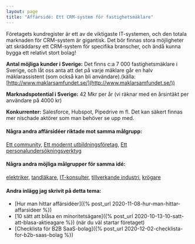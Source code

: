 ```yaml
---
layout: page
title: "Affärsidé: Ett CRM-system för fastighetsmäklare"
---
```

Företagets kundregister är ett av de viktigaste IT-systemen, och den totala marknaden för CRM-system är gigantisk. Det bör finnas stora möjligheter att skräddarsy ett CRM-system för specifika branscher, och ändå kunna bygga ett relativt stort bolag!

**Antal möjliga kunder i Sverige:** Det finns c:a 7 000 fastighetsmäklare i Sverige, och låt oss anta att det på varje mäklare går en halv mäklarassistent (som också kan bli användare).(källa: [http://www.maklarsamfundet.se/](http://www.maklarsamfundet.se/))

**Marknadspotential i Sverige:** 42 Mkr per år (vi räknar med en årsintäkt per användare på 4000 kr)

**Konkurrenter:** Salesforce, Hubspot, Pipedrive m fl. Det kan säkert finnas mer nischade aktörer som man behöver se upp med.

#### Några andra affärsidéer riktade mot samma målgrupp:
[Ett community](/affarsideer/ett-community-for-fastighetsmaklare/), [Ett modernt utbildningsföretag](/affarsideer/ett-modernt-utbildningsforetag-riktat-mot-fastighetsmaklare/), [Ett personalundersökningsverktyg](/affarsideer/ett-personalundersokningsverktyg-for-fastighetsmaklare/)


#### Några andra möjliga målgrupper för samma idé:
[elektriker](/affarsideer/ett-crm-system-for-elektriker/), [tandläkare](/affarsideer/ett-crm-system-for-tandlakare/), [IT-konsulter](/affarsideer/ett-crm-system-for-it-konsulter/), [tillverkande industri](/affarsideer/ett-crm-system-for-tillverkande-industri/), [krögare](/affarsideer/ett-crm-system-for-krogare/)

#### Andra inlägg jag skrivit på detta tema:
- [Hur man hittar affärsidéer]({% post_url 2020-11-08-hur-man-hittar-affarsideer %})
- [10 sätt att blåsa en minoritetsägare]({% post_url 2020-10-13-10-satt-att-blasa-aktieagare %}) (när du väl startar företaget)
- [Checklista för B2B SaaS-bolag]({% post_url 2020-12-02-checklista-for-b2b-saas-bolag %})

